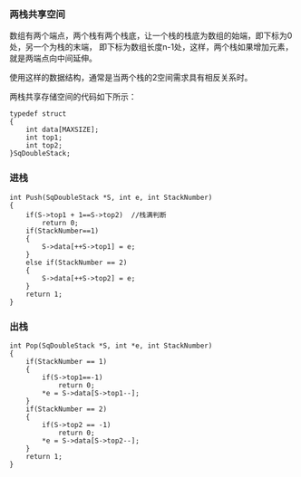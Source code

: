 ### 两栈共享空间 ###
数组有两个端点，两个栈有两个栈底，让一个栈的栈底为数组的始端，即下标为0处，另一个为栈的末端，
即下标为数组长度n-1处，这样，两个栈如果增加元素，就是两端点向中间延伸。

使用这样的数据结构，通常是当两个栈的2空间需求具有相反关系时。

两栈共享存储空间的代码如下所示：
```
typedef struct
{
    int data[MAXSIZE];
    int top1;
    int top2;
}SqDoubleStack;
```

### 进栈 ###
```
int Push(SqDoubleStack *S, int e, int StackNumber)
{
    if(S->top1 + 1==S->top2)  //栈满判断
        return 0;
    if(StackNumber==1)
    {
        S->data[++S->top1] = e;
    }
    else if(StackNumber == 2)
    {
        S->data[++S->top2] = e;
    }
    return 1;
}
```

### 出栈 ###
```
int Pop(SqDoubleStack *S, int *e, int StackNumber)
{
    if(StackNumber == 1)
    {
        if(S->top1==-1)
            return 0;
        *e = S->data[S->top1--];
    }
    if(StackNumber == 2)
    {
        if(S->top2 == -1)
            return 0;
        *e = S->data[S->top2--];
    }
    return 1;
}
```
